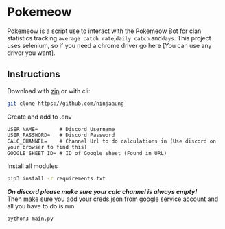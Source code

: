 # Pokemeow

Pokemeow is a script use to interact with the Pokemeow Bot for clan statistics tracking `average catch rate`,`daily catch` and`days`. This project uses selenium, so if you need a chrome driver go here [You can use any driver you want].

## Instructions

Download with [zip](https://github.com/NinjaAung/Pokemeow/archive/main.zip) or with cli:

```bash
git clone https://github.com/ninjaaung
```

Create and add to .env

```env
USER_NAME=       # Discord Username
USER_PASSWORD=   # Discord Password
CALC_CHANNEL=    # Channel Url to do calculations in (Use discord on your browser to find this)
GOOGLE_SHEET_ID= # ID of Google sheet (Found in URL)
```

Install all modules

```bash
pip3 install -r requirements.txt
```
***On discord please make sure your calc channel is always empty!***<br>
Then make sure you add your creds.json from google service account and all you have to do is run

```bash
python3 main.py
```

